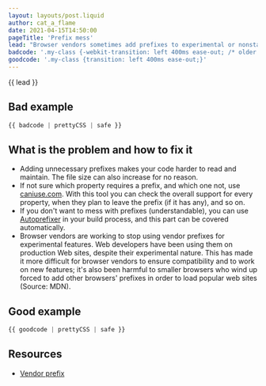 ```yaml
---
layout: layouts/post.liquid
author: cat_a_flame
date: 2021-04-15T14:50:00
pageTitle: 'Prefix mess'
lead: "Browser vendors sometimes add prefixes to experimental or nonstandard CSS properties and JavaScript APIs, so developers can experiment with new ideas while — in theory — preventing their experiments from being relied upon and then breaking web developers' code during the standardization process."
badcode: '.my-class {-webkit-transition: left 400ms ease-out; /* older webkit */ -webkit-transition: left 400ms ease-out; -moz-transition: left 400ms ease-out; -ms-transition: left 400ms ease-out; -o-transition: left 400ms ease-out; transition: left 400ms ease-out;}'
goodcode: '.my-class {transition: left 400ms ease-out;}'
---
```


<div class="article-section">

{{ lead }}


## Bad example

```css
{{ badcode | prettyCSS | safe }}
```
</div>
<div class="article-section list-section">

## What is the problem and how to fix it

- Adding unnecessary prefixes makes your code harder to read and maintain. The file size can also increase for no reason.
- If not sure which property requires a prefix, and which one not, use [caniuse.com](https://caniuse.com). With this tool you can check the overall support for every property, when they plan to leave the prefix (if it has any), and so on.
- If you don't want to mess with prefixes (understandable), you can use [Autoprefixer](https://www.npmjs.com/package/autoprefixer) in your build process, and this part can be covered automatically.
- Browser vendors are working to stop using vendor prefixes for experimental features. Web developers have been using them on production Web sites, despite their experimental nature. This has made it more difficult for browser vendors to ensure compatibility and to work on new features; it's also been harmful to smaller browsers who wind up forced to add other browsers' prefixes in order to load popular web sites (Source: MDN).
</div>




<div class="article-section">

## Good example

```css
{{ goodcode | prettyCSS | safe }}
```
</div>

<div class="article-section resources-section">

## Resources
- [Vendor prefix](https://developer.mozilla.org/en-US/docs/Glossary/Vendor_Prefix)
</div>
